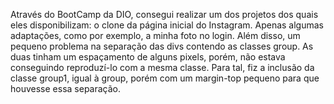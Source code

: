 Através do BootCamp da DIO, consegui realizar um dos projetos dos quais eles disponibilizam: o clone da página inicial do Instagram. Apenas algumas adaptações, como por exemplo, a minha foto no login. Além disso, um pequeno problema na separação das divs contendo as classes group. As duas tinham um espaçamento de alguns pixels, porém, não estava conseguindo reproduzí-lo com a mesma classe. Para tal, fiz a inclusão da classe group1, igual à group, porém com um margin-top pequeno para que houvesse essa separação.
